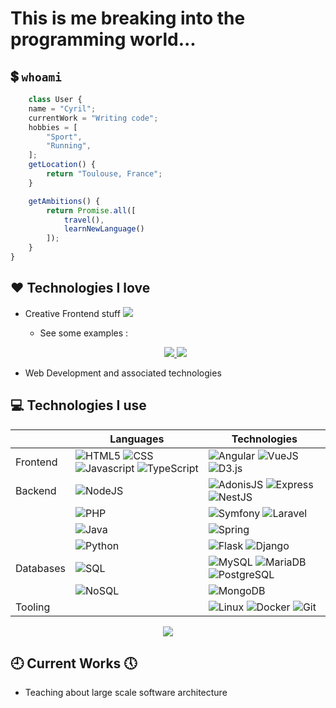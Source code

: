 # This is me breaking into the programming world...

## :heavy_dollar_sign: `whoami`

```js
	class User {
	name = "Cyril";
	currentWork = "Writing code";
	hobbies = [
		"Sport",
		"Running",
	];
	getLocation() {
		return "Toulouse, France";
	}

	getAmbitions() {
		return Promise.all([
			travel(),
			learnNewLanguage()
		]);
	}
}
```

## :heart: Technologies I love
- Creative Frontend stuff <a href="https://codepen.io/Halgo" target="_blank"><img src="https://img.shields.io/badge/-Codepen-000?&logo=codepen" /></a>
	- See some examples :
	<p align="center">
		<a href="https://halgom.github.io/particle-constellation/" target="_blank">
			<picture>
				<source
					srcset="https://github-readme-stats.vercel.app/api/pin?username=Halgom&repo=particle-constellation&theme=dark"
					media="(prefers-color-scheme: dark)"
				/>
				<source
					srcset="https://github-readme-stats.vercel.app/api/pin?username=Halgom&repo=particle-constellation"
					media="(prefers-color-scheme: light), (prefers-color-scheme: no-preference)"
				/>
				<img src="https://github-readme-stats.vercel.app/api/pin?username=Halgom&repo=particle-constellation" />
			</picture>
		</a>
		<a href="https://halgom.github.io/gallery-accordion-hover-effect/" target="_blank">
			<picture>
				<source
					srcset="https://github-readme-stats.vercel.app/api/pin?username=Halgom&repo=gallery-accordion-hover-effect&theme=dark"
					media="(prefers-color-scheme: dark)"
				/>
				<source
					srcset="https://github-readme-stats.vercel.app/api/pin?username=Halgom&repo=gallery-accordion-hover-effect"
					media="(prefers-color-scheme: light), (prefers-color-scheme: no-preference)"
				/>
				<img src="https://github-readme-stats.vercel.app/api/pin?username=Halgom&repo=gallery-accordion-hover-effect" />
			</picture>
		</a>
  	</p>
 
- Web Development and associated technologies

## :computer: Technologies I use

|           | Languages                                                                                                                                                                                                                                                                       | Technologies                                                                                                                                                                                                   |
| --------- | ------------------------------------------------------------------------------------------------------------------------------------------------------------------------------------------------------------------------------------------------------------------------------- | -------------------------------------------------------------------------------------------------------------------------------------------------------------------------------------------------------------- |
| Frontend  | ![HTML5](https://img.shields.io/badge/-HTML-000?&logo=HTML5) ![CSS](https://img.shields.io/badge/-CSS-000?&logo=CSS3) ![Javascript](https://img.shields.io/badge/-JavaScript-000?&logo=JavaScript) ![TypeScript](https://img.shields.io/badge/-TypeScript-000?&logo=TypeScript) | ![Angular](https://img.shields.io/badge/-Angular-000?&logo=Angular) ![VueJS](https://img.shields.io/badge/-VueJS-000?&logo=vuedotjs) ![D3.js](https://img.shields.io/badge/-D3.js-000?&logo=d3dotjs)           |
| Backend   | ![NodeJS](https://img.shields.io/badge/-NodeJS-000?&logo=nodedotjs)                                                                                                                                                                                                             | ![AdonisJS](https://img.shields.io/badge/-AdonisJS-000?&logo=AdonisJS) ![Express](https://img.shields.io/badge/-Express-000?&logo=Express) ![NestJS](https://img.shields.io/badge/-NestJS-000?&logo=NestJS)    |
|           | ![PHP](https://img.shields.io/badge/-PHP-000?&logo=PHP)                                                                                                                                                                                                                         | ![Symfony](https://img.shields.io/badge/-Symfony-000?&logo=Symfony) ![Laravel](https://img.shields.io/badge/-Laravel-000?&logo=Laravel)                                                                        |
|           | ![Java](https://img.shields.io/badge/-Java-000)                                                                                                                                                                                                                                 | ![Spring](https://img.shields.io/badge/-Spring-000?&logo=Spring)                                                                                                                                               |
|           | ![Python](https://img.shields.io/badge/-Python-000?&logo=Python)                                                                                                                                                                                                                | ![Flask](https://img.shields.io/badge/-Flask-000?&logo=Flask) ![Django](https://img.shields.io/badge/-Django-000?&logo=Django)                                                                                 |
| Databases | ![SQL](https://img.shields.io/badge/-SQL-000)                                                                                                                                                                                                                                   | ![MySQL](https://img.shields.io/badge/-MySQL-000?&logo=MySQL) ![MariaDB](https://img.shields.io/badge/-MariaDB-000?&logo=MariaDB) ![PostgreSQL](https://img.shields.io/badge/-PostgreSQL-000?&logo=PostgreSQL) |
|           | ![NoSQL](https://img.shields.io/badge/-NoSQL-000)                                                                                                                                                                                                                               | ![MongoDB](https://img.shields.io/badge/-MongoDB-000?&logo=MongoDB)                                                                                                                                            |
| Tooling   |                                                                                                                                                                                                                                                                                 | ![Linux](https://img.shields.io/badge/-Linux-000?&logo=Linux) ![Docker](https://img.shields.io/badge/-Docker-000?&logo=Docker) ![Git](https://img.shields.io/badge/-Git-000?&logo=Git)                         |

<p align="center">
	<a href="https://github.com/Halgom?tab=repositories">
		<picture>
			<source
				srcset="https://github-readme-stats.vercel.app/api/top-langs/?username=Halgom&theme=dark"
				media="(prefers-color-scheme: dark)"
			/>
			<source
				srcset="https://github-readme-stats.vercel.app/api/top-langs/?username=Halgom"
				media="(prefers-color-scheme: light), (prefers-color-scheme: no-preference)"
			/>
			<img src="https://github-readme-stats.vercel.app/api/top-langs/?username=Halgom" />
		</picture>
	</a>
</p>

## :clock9: Current Works :clock5:

- Teaching about large scale software architecture
